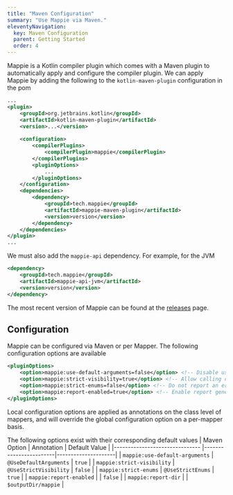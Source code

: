 ```yaml
---
title: "Maven Configuration"
summary: "Use Mappie via Maven."
eleventyNavigation:
  key: Maven Configuration
  parent: Getting Started
  order: 4
---
```


Mappie is a Kotlin compiler plugin which comes with a Maven plugin to automatically apply and configure the compiler
plugin. We can apply Mappie by adding the following to the `kotlin-maven-plugin` configuration in the pom

```xml
...
<plugin>
    <groupId>org.jetbrains.kotlin</groupId>
    <artifactId>kotlin-maven-plugin</artifactId>
    <version>...</version>
    
    <configuration>
        <compilerPlugins>
            <compilerPlugin>mappie</compilerPlugin>
        </compilerPlugins>
        <pluginOptions>
            ...
        </pluginOptions>
    </configuration>
    <dependencies>
        <dependency>
            <groupId>tech.mappie</groupId>
            <artifactId>mappie-maven-plugin</artifactId>
            <version>version</version>
        </dependency>
    </dependencies>
</plugin>
...
```

We must also add the `mappie-api` dependency. For example, for the JVM
```xml
<dependency>
    <groupId>tech.mappie</groupId>
    <artifactId>mappie-api-jvm</artifactId>
    <version>version</version>
</dependency>
```

The most recent version of Mappie can be found at the [releases](https://github.com/Mr-Mappie/mappie/releases) page.

## Configuration

Mappie can be configured via Maven or per Mapper. The following configuration options are available
```xml
<pluginOptions>
    <option>mappie:use-default-arguments=false</option> <!-- Disable using default arguments in implicit mappings -->
    <option>mappie:strict-visibility=true</option> <!-- Allow calling constructors not visible from the calling scope -->
    <option>mappie:strict-enums=false</option> <!-- Do not report an error if not all enum sources are mapped  -->
    <option>mappie:report-enabled=true</option> <!-- Enable report generation -->
</pluginOptions>
```

Local configuration options are applied as annotations on the class level of mappers, and will override the global
configuration option on a per-mapper basis.

The following options exist with their corresponding default values
| Maven Option                   | Annotation             | Default Value       |
|------------------------------- |------------------------|---------------------|
| `mappie:use-default-arguments` | `@UseDefaultArguments` | `true`              |
| `mappie:strict-visibility`     | `@UseStrictVisibility` | `false`             |
| `mappie:strict-enums`          | `@UseStrictEnums`      | `true`              |
| `mappie:report-enabled`        |                        | `false`             |
| `mappie:report-dir`            |                        | `$outputDir/mappie` |
